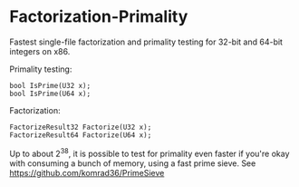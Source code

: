 # Factorization-Primality

Fastest single-file factorization and primality testing for 32-bit and 64-bit integers on x86.

Primality testing:

```
bool IsPrime(U32 x);
bool IsPrime(U64 x);
```

Factorization:

```
FactorizeResult32 Factorize(U32 x);
FactorizeResult64 Factorize(U64 x);
```

Up to about 2<sup>38</sup>, it is possible to test for primality even faster if you're okay with consuming a bunch of memory, using a fast prime sieve. See https://github.com/komrad36/PrimeSieve
